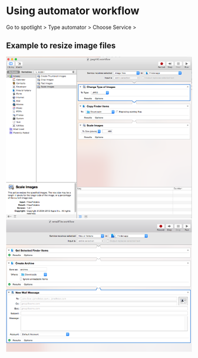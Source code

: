 # Using automator workflow
Go to spotlight > Type automator > Choose Service > 

## Example to resize image files
![image2jpg480](img2jpg480.png)
![emailFile](emailFile.png)
